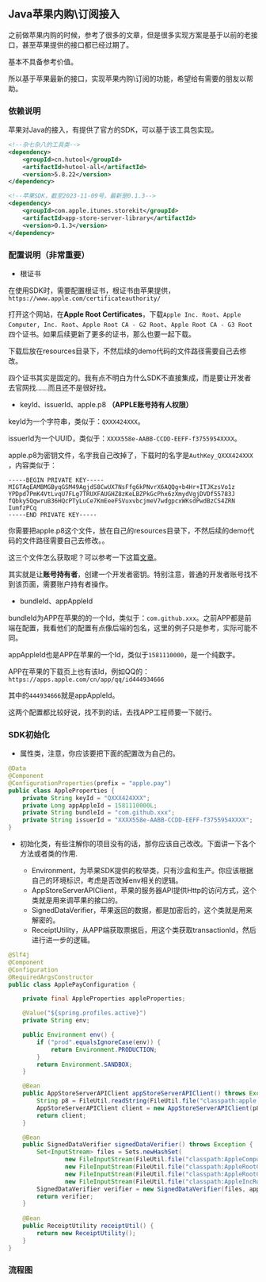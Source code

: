 ## Java苹果内购\订阅接入

之前做苹果内购的时候，参考了很多的文章，但是很多实现方案是基于以前的老接口，甚至苹果提供的接口都已经过期了。

基本不具备参考价值。

所以基于苹果最新的接口，实现苹果内购\订阅的功能，希望给有需要的朋友以帮助。


### 依赖说明

苹果对Java的接入，有提供了官方的SDK，可以基于该工具包实现。

```xml
<!--杂七杂八的工具类-->
<dependency>
    <groupId>cn.hutool</groupId>
    <artifactId>hutool-all</artifactId>
    <version>5.8.22</version>
</dependency>

<!--苹果SDK，截至2023-11-09号，最新是0.1.3-->
<dependency>
    <groupId>com.apple.itunes.storekit</groupId>
    <artifactId>app-store-server-library</artifactId>
    <version>0.1.3</version>
</dependency>
```

### 配置说明（非常重要）

- 根证书

在使用SDK时，需要配置根证书，根证书由苹果提供，`https://www.apple.com/certificateauthority/`

打开这个网站，在**Apple Root Certificates**，下载`Apple Inc. Root`、`Apple Computer, Inc. Root`、`Apple Root CA - G2 Root`、`Apple Root CA - G3 Root`四个证书。如果后续更新了更多的证书，那么也要一起下载。

下载后放在resources目录下，不然后续的demo代码的文件路径需要自己去修改。

四个证书其实是固定的。我有点不明白为什么SDK不直接集成，而是要让开发者去官网找......而且还不是很好找。



- keyId、issuerId、apple.p8 **（APPLE账号持有人权限）**

keyId为一个字符串，类似于：`QXXX424XXX`。

issuerId为一个UUID，类似于：`XXXX558e-AABB-CCDD-EEFF-f3755954XXXX`。

apple.p8为密钥文件，名字我自己改掉了，下载时的名字是`AuthKey_QXXX424XXX` ，内容类似于：
```p8
-----BEGIN PRIVATE KEY-----
MIGTAgEAMBMGByqGSM49AgjdS8CwUX7NsFfg6kPNvrX6AQQg+b4Hr+ITJKzsVo1z
YPDpd7PmK4VtLvqU7FLg7TRUXFAUGHZ8zKeLBZPkGcPhx6zXmydVgjDVDf55783J
fQbky5QqwruB36HQcPTyLuCe7KmEeeFSVuxvbcjmeV7wdgpcxWKsdPwdBzCS4ZRN
IumfzPCq
-----END PRIVATE KEY-----
```

你需要把apple.p8这个文件，放在自己的resources目录下，不然后续的demo代码的文件路径需要自己去修改。。


这三个文件怎么获取呢？可以参考一下这篇[文章](https://community.yonyou.com/thread-170142-1-1.html#:~:text=%E7%99%BB%E5%BD%95App%20Store%20Connec%E7%BD%91%E7%AB%99%EF%BC%8Chttps%3A%2F%2Fappstoreconnect.apple.com%2Flogin%E3%80%82%20%E8%BF%9B%E5%85%A5%E2%80%9C%E7%94%A8%E6%88%B7%E4%B8%8E%E8%AE%BF%E9%97%AE%E2%80%9D%EF%BC%8C%E9%80%89%E6%8B%A9%E2%80%9C%E5%AF%86%E9%92%A5%E2%80%9D%EF%BC%8C%E7%82%B9%E5%87%BB%E2%80%9C%E8%AF%B7%E6%B1%82%E8%AE%BF%E9%97%AE%E6%9D%83%E9%99%90%E2%80%9D%E7%BB%A7%E7%BB%AD%E3%80%82,%E7%82%B9%E5%87%BB%E2%80%9C%E7%94%9F%E6%88%90API%E5%AF%86%E9%92%A5%E2%80%9D%E3%80%82%20%E8%BE%93%E5%85%A5%E5%90%8D%E7%A7%B0%E5%A6%82developer%EF%BC%8C%E8%AE%BF%E9%97%AE%E6%9D%83%E9%99%90%E9%80%89%E6%8B%A9%E2%80%9C%E5%BC%80%E5%8F%91%E8%80%85%E2%80%9D%EF%BC%8C%E7%82%B9%E2%80%9C%E7%94%9F%E6%88%90%E2%80%9D%E7%BB%A7%E7%BB%AD%E3%80%82%20%E7%94%9F%E6%88%90%E5%90%8E%E9%A1%B5%E9%9D%A2%E5%A6%82%E5%9B%BE%EF%BC%8C%E8%8E%B7%E5%8F%96Issuer%20id%E3%80%81key%20id%EF%BC%88%E5%AF%86%E9%92%A5ID%EF%BC%89%EF%BC%8C%E4%B8%8B%E8%BD%BDAPI%E5%AF%86%E9%92%A5%E6%96%87%E4%BB%B6%E3%80%82)。

其实就是让**账号持有者**，创建一个开发者密钥。特别注意，普通的开发者账号找不到该页面，需要账户持有者操作。

- bundleId、appAppleId

bundleId为APP在苹果的的一个Id，类似于：`com.github.xxx`。之前APP都是前端在配置，我看他们的配置有点像后端的包名，这里的例子只是参考，实际可能不同。

appAppleId也是APP在苹果的一个Id，类似于`1581110000`，是一个纯数字。

APP在苹果的下载页上也有该Id，例如QQ的：`https://apps.apple.com/cn/app/qq/id444934666`

其中的`444934666`就是appAppleId。

这两个配置都比较好说，找不到的话，去找APP工程师要一下就行。


### SDK初始化

- 属性类，注意，你应该要把下面的配置改为自己的。
```java
@Data
@Component
@ConfigurationProperties(prefix = "apple.pay")
public class AppleProperties {
    private String keyId = "QXXX424XXX";
    private Long appAppleId = 1581110000L;
    private String bundleId = "com.github.xxx";
    private String issuerId = "XXXX558e-AABB-CCDD-EEFF-f3755954XXXX";
}
```

- 初始化类，有些注解你的项目没有的话，那你应该自己改改。下面讲一下各个方法或者类的作用.

  - Environment，为苹果SDK提供的枚举类，只有沙盒和生产。你应该根据自己的环境标识，考虑是否改掉env相关的逻辑。
  - AppStoreServerAPIClient，苹果的服务器API提供Http的访问方式，这个类就是用来调苹果的接口的。
  - SignedDataVerifier，苹果返回的数据，都是加密后的，这个类就是用来解密的。
  - ReceiptUtility，从APP端获取票据后，用这个类获取transactionId，然后进行进一步的逻辑。


```java
@Slf4j
@Component
@Configuration
@RequiredArgsConstructor
public class ApplePayConfiguration {

    private final AppleProperties appleProperties;

    @Value("${spring.profiles.active}")
    private String env;

    public Environment env() {
        if ("prod".equalsIgnoreCase(env)) {
            return Environment.PRODUCTION;
        }
        return Environment.SANDBOX;
    }

    @Bean
    public AppStoreServerAPIClient appStoreServerAPIClient() throws Exception {
        String p8 = FileUtil.readString(FileUtil.file("classpath:apple.p8"), StandardCharsets.UTF_8);
        AppStoreServerAPIClient client = new AppStoreServerAPIClient(p8, appleProperties.getKeyId(), appleProperties.getIssuerId(), appleProperties.getBundleId(), env());
        return client;
    }

    @Bean
    public SignedDataVerifier signedDataVerifier() throws Exception {
        Set<InputStream> files = Sets.newHashSet(
                new FileInputStream(FileUtil.file("classpath:AppleComputerRootCertificate.cer")),
                new FileInputStream(FileUtil.file("classpath:AppleRootCA-G3.cer")),
                new FileInputStream(FileUtil.file("classpath:AppleRootCA-G2.cer")),
                new FileInputStream(FileUtil.file("classpath:AppleIncRootCertificate.cer")));
        SignedDataVerifier verifier = new SignedDataVerifier(files, appleProperties.getBundleId(), appleProperties.getAppAppleId(), env(), true);
        return verifier;
    }
    
    @Bean
    public ReceiptUtility receiptUtil() {
        return new ReceiptUtility();
    }
}
```


### 流程图




